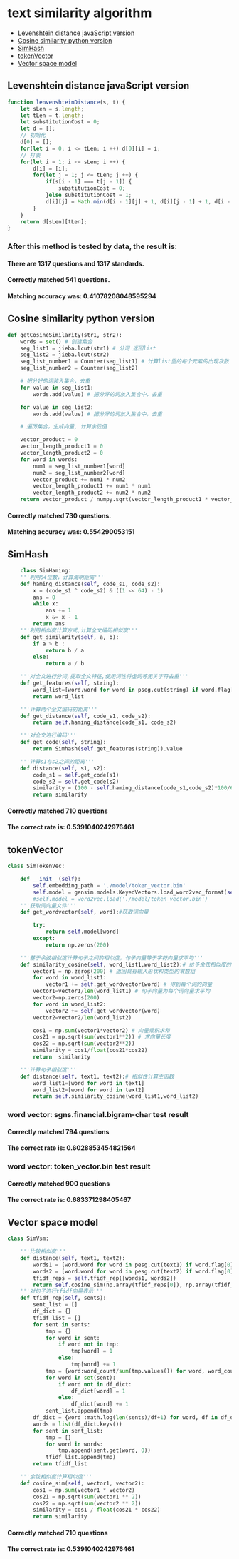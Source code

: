 # text similarity algorithm

- [Levenshtein distance javaScript version](#levenshtein-distance-javaScript-version)
- [Cosine similarity python version](#cosine-similarity-python-version)
- [SimHash](#simHash)
- [tokenVector ](#tokenVector)
- [Vector space model](#vector-space-model)

## Levenshtein distance javaScript version

```js
function lenvenshteinDistance(s, t) {
    let sLen = s.length;
    let tLen = t.length;
    let substitutionCost = 0;
    let d = [];
    // 初始化
    d[0] = [];
    for(let i = 0; i <= tLen; i ++) d[0][i] = i;
    // 打表
    for(let i = 1; i <= sLen; i ++) {
        d[i] = [i];
        for(let j = 1; j <= tLen; j ++) {
            if(s[i - 1] === t[j - 1]) {
                substitutionCost = 0;
            }else substitutionCost = 1;
            d[i][j] = Math.min(d[i - 1][j] + 1, d[i][j - 1] + 1, d[i - 1][j - 1] + substitutionCost)
        }
    }
    return d[sLen][tLen];
}
```

### After this method is tested by data, the result is:
#### There are 1317 questions and 1317 standards.
#### Correctly matched 541 questions.
#### Matching accuracy was: 0.41078208048595294


## Cosine similarity python version

```python
def getCosineSimilarity(str1, str2):
    words = set() # 创建集合
    seg_list1 = jieba.lcut(str1) # 分词 返回list
    seg_list2 = jieba.lcut(str2)
    seg_list_number1 = Counter(seg_list1) # 计算list里的每个元素的出现次数
    seg_list_number2 = Counter(seg_list2)

    # 把分好的词装入集合，去重
    for value in seg_list1:
        words.add(value) # 把分好的词放入集合中，去重

    for value in seg_list2:
        words.add(value) # 把分好的词放入集合中，去重

    # 遍历集合，生成向量, 计算余弦值

    vector_product = 0
    vector_length_product1 = 0
    vector_length_product2 = 0
    for word in words:
        num1 = seg_list_number1[word]
        num2 = seg_list_number2[word]
        vector_product += num1 * num2
        vector_length_product1 += num1 * num1
        vector_length_product2 += num2 * num2
    return vector_product / numpy.sqrt(vector_length_product1 * vector_length_product2)
```

#### Correctly matched 730 questions.
#### Matching accuracy was: 0.554290053151


## SimHash

```python
    class SimHaming:
    '''利用64位数，计算海明距离'''
    def haming_distance(self, code_s1, code_s2):
        x = (code_s1 ^ code_s2) & ((1 << 64) - 1)
        ans = 0
        while x:
            ans += 1
            x &= x - 1
        return ans
    '''利用相似度计算方式,计算全文编码相似度'''
    def get_similarity(self, a, b):
        if a > b :
            return b / a
        else:
            return a / b

    '''对全文进行分词,提取全文特征,使用词性将虚词等无关字符去重'''
    def get_features(self, string):
        word_list=[word.word for word in pseg.cut(string) if word.flag[0] not in ['u','x','w','o','p','c','m','q']]
        return word_list

    '''计算两个全文编码的距离'''
    def get_distance(self, code_s1, code_s2):
        return self.haming_distance(code_s1, code_s2)

    '''对全文进行编码'''
    def get_code(self, string):
        return Simhash(self.get_features(string)).value

    '''计算s1与s2之间的距离'''
    def distance(self, s1, s2):
        code_s1 = self.get_code(s1)
        code_s2 = self.get_code(s2)
        similarity = (100 - self.haming_distance(code_s1,code_s2)*100/64)/100
        return similarity
 ```

#### Correctly matched 710 questions
#### The correct rate is: 0.5391040242976461


## tokenVector 

```python
class SimTokenVec:

    def __init__(self):
        self.embedding_path = './model/token_vector.bin'
        self.model = gensim.models.KeyedVectors.load_word2vec_format(self.embedding_path, binary=False)
        #self.model = word2vec.load('./model/token_vector.bin')
    '''获取词向量文件'''
    def get_wordvector(self, word):#获取词向量

        try:
            return self.model[word]
        except:
            return np.zeros(200)

    '''基于余弦相似度计算句子之间的相似度，句子向量等于字符向量求平均'''
    def similarity_cosine(self, word_list1,word_list2):# 给予余弦相似度的相似度计算
        vector1 = np.zeros(200) # 返回具有输入形状和类型的零数组
        for word in word_list1:
            vector1 += self.get_wordvector(word) # 得到每个词的向量
        vector1=vector1/len(word_list1) # 句子向量为每个词向量求平均
        vector2=np.zeros(200)
        for word in word_list2:
            vector2 += self.get_wordvector(word)
        vector2=vector2/len(word_list2)

        cos1 = np.sum(vector1*vector2) # 向量乘积求和
        cos21 = np.sqrt(sum(vector1**2)) # 求向量长度
        cos22 = np.sqrt(sum(vector2**2))
        similarity = cos1/float(cos21*cos22)
        return  similarity

    '''计算句子相似度'''
    def distance(self, text1, text2):# 相似性计算主函数
        word_list1=[word for word in text1]
        word_list2=[word for word in text2]
        return self.similarity_cosine(word_list1,word_list2)
```

### word vector: sgns.financial.bigram-char test result
#### Correctly matched 794 questions
#### The correct rate is: 0.6028853454821564
### word vector: token_vector.bin test result
#### Correctly matched 900 questions
#### The correct rate is: 0.683371298405467


## Vector space model

```python
class SimVsm:

    '''比较相似度'''
    def distance(self, text1, text2):
        words1 = [word.word for word in pesg.cut(text1) if word.flag[0] not in ['u', 'x', 'w']]
        words2 = [word.word for word in pesg.cut(text2) if word.flag[0] not in ['u', 'x', 'w']]
        tfidf_reps = self.tfidf_rep([words1, words2])
        return self.cosine_sim(np.array(tfidf_reps[0]), np.array(tfidf_reps[1]))
    '''对句子进行tfidf向量表示'''
    def tfidf_rep(self, sents):
        sent_list = []
        df_dict = {}
        tfidf_list = []
        for sent in sents:
            tmp = {}
            for word in sent:
                if word not in tmp:
                    tmp[word] = 1
                else:
                    tmp[word] += 1
            tmp = {word:word_count/sum(tmp.values()) for word, word_count in tmp.items()}
            for word in set(sent):
                if word not in df_dict:
                    df_dict[word] = 1
                else:
                    df_dict[word] += 1
            sent_list.append(tmp)
        df_dict = {word :math.log(len(sents)/df+1) for word, df in df_dict.items()}
        words = list(df_dict.keys())
        for sent in sent_list:
            tmp = []
            for word in words:
                tmp.append(sent.get(word, 0))
            tfidf_list.append(tmp)
        return tfidf_list

    '''余弦相似度计算相似度'''
    def cosine_sim(self, vector1, vector2):
        cos1 = np.sum(vector1 * vector2)
        cos21 = np.sqrt(sum(vector1 ** 2))
        cos22 = np.sqrt(sum(vector2 ** 2))
        similarity = cos1 / float(cos21 * cos22)
        return similarity
```

#### Correctly matched 710 questions
#### The correct rate is: 0.5391040242976461
